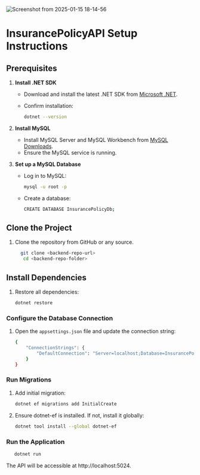 ![Screenshot from 2025-01-15 18-14-56](https://github.com/user-attachments/assets/10779adc-94d3-4d58-8f9b-a02ce3a6667e)

# InsurancePolicyAPI Setup Instructions

## Prerequisites
1. **Install .NET SDK**
   - Download and install the latest .NET SDK from [Microsoft .NET](https://dotnet.microsoft.com/download).
   - Confirm installation:

     ```bash
     dotnet --version
     ```

2. **Install MySQL**
   - Install MySQL Server and MySQL Workbench from [MySQL Downloads](https://dev.mysql.com/downloads/).
   - Ensure the MySQL service is running.

3. **Set up a MySQL Database**
   - Log in to MySQL:

     ```bash
     mysql -u root -p
     ```

   - Create a database:

     ```bash
     CREATE DATABASE InsurancePolicyDb;
     ```

## Clone the Project
1. Clone the repository from GitHub or any source.
   ```bash
     git clone <backend-repo-url>
      cd <backend-repo-folder>
   ```
## Install Dependencies
1. Restore all dependencies:
   ```bash
   dotnet restore
   ```
### Configure the Database Connection
1. Open the `appsettings.json` file and update the connection string:

   ```bash
   {
       "ConnectionStrings": {
           "DefaultConnection": "Server=localhost;Database=InsurancePolicyDb;User=root;Password=yourpassword;"
       }
   }
   ```
### Run Migrations
1. Add initial migration:

   ```bash
   dotnet ef migrations add InitialCreate
   ```
2. Ensure dotnet-ef is installed. If not, install it globally:
   ```bash
   dotnet tool install --global dotnet-ef
   ```
### Run the Application
```bash
   dotnet run
```
The API will be accessible at http://localhost:5024.
